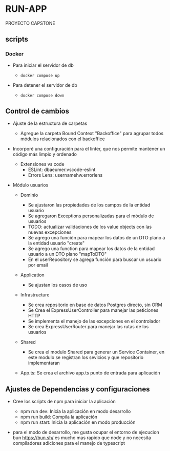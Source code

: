 # RUN-APP
PROYECTO CAPSTONE
## scripts

### Docker 

- Para iniciar el servidor de db
    - `docker compose up`

- Para detener el servidor de db
    - `docker compose down`
## Control de cambios
- Ajuste de la estructura de carpetas
    - Agregue la carpeta Bound Context "Backoffice" para agrupar todos módulos relacionados con el backoffice

- Incorporé una configuración para el linter, que nos permite mantener un código más limpio y ordenado
    - Extensiones vs code
        - ESLint: dbaeumer.vscode-eslint
        - Errors Lens: usernamehw.errorlens
        
- Módulo usuarios
    - Dominio
        - Se ajustaron las propiedades de los campos de la entidad usuario
        - Se agregaron Exceptions personalizadas para el módulo de usuarios 
        - TODO: actualizar validaciones de los value objects con las nuevas excepciones
        - Se agrego una función para mapear los datos de un DTO plano a la entidad usuario "create"
        - Se agrego una function para mapear los datos de la entidad usuario a un DTO plano "mapToDTO"
        - En el userRepository se agrega función para buscar un usuario por email

    - Application
        - Se ajustan los casos de uso
    
    - Infrastructure
        - Se crea repositorio en base de datos Postgres directo, sin ORM
        - Se Crea el ExpressUserController para manejar las peticiones HTTP
        - Se implementa el manejo de las excepciones en el controlador
        - Se crea ExpressUserRouter para manejar las rutas de los usuarios

    - Shared
        - Se crea el modulo Shared para generar un Service Container, en este modulo se registran los sevicios y que repositorio implementaran

    - App.ts: Se crea el archivo app.ts punto de entrada para aplicación

## Ajustes de Dependencias y configuraciones

- Cree los scripts de npm para iniciar la aplicación
    - npm run dev: Inicia la aplicación en modo desarrollo
    - npm run build: Compila la aplicación
    - npm run start: Inicia la aplicación en modo producción

- para el modo de desarrollo, me gusta ocupar el entorno de ejecucion bun https://bun.sh/ es mucho mas rapido que node y no necesita compiladores adiciones para el manejo de typescript